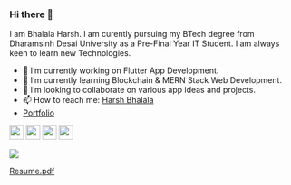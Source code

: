 ### Hi there 👋
I am Bhalala Harsh. I am curently pursuing my BTech degree from Dharamsinh Desai University as a Pre-Final Year IT Student. I am always keen to learn new Technologies. 

<!--
**harshbhalala-04/harshbhalala-04** is a ✨ _special_ ✨ repository because its `README.md` (this file) appears on your GitHub profile.

Here are some ideas to get you started:

- 🔭 I’m currently working on ... Flutter App Development.
- 🌱 I’m currently learning ... MERN Stack Web Development.
- 👯 I’m looking to collaborate on ... various app ideas and projects.
- 🤔 I’m looking for help with ...
- 💬 Ask me about ...
- 📫 How to reach me: ...
- 😄 Pronouns: ...
- ⚡ Fun fact: ...
-->


- 🔭 I’m currently working on Flutter App Development.
- 🌱 I’m currently learning Blockchain & MERN Stack Web Development.
- 👯 I’m looking to collaborate on various app ideas and projects.
- 📫 How to reach me: <a href="https://www.linkedin.com/in/harsh-bhalala-1587451a9/">Harsh Bhalala</a>   
- <a href="https://harshbhalala-04.github.io/Portfolio/">Portfolio</a>

<a href="https://harshbhalala2002.medium.com/"><img src="https://camo.githubusercontent.com/2a5cfab7b7d3e778ecf4d5cf716302c026ccfe4927e48743060557b64acc340e/68747470733a2f2f63646e2e6a7364656c6976722e6e65742f6e706d2f73696d706c652d69636f6e7340332e31322e322f69636f6e732f6d656469756d2e737667" width="25px" height="25px"></a> 
 <a href="https://www.linkedin.com/in/harsh-bhalala-1587451a9/"><img src="https://camo.githubusercontent.com/d659d2bac00c01b42bffbae84bdc121e828b8fecd5b4949ffa2575f5d9e4a371/68747470733a2f2f63646e2e6a7364656c6976722e6e65742f6e706d2f73696d706c652d69636f6e734076332f69636f6e732f6c696e6b6564696e2e737667" width="25px" height="25px" /></a>
<a href="https://www.instagram.com/harsh_bhalala04/"><img src="https://camo.githubusercontent.com/c80f9763ed06d4ab9fbcc1a74b8b74cd95e4c7f82d3f1f70233994f236a0faeb/68747470733a2f2f63646e2e6a7364656c6976722e6e65742f6e706d2f73696d706c652d69636f6e734076332f69636f6e732f696e7374616772616d2e737667" width="25px" height="25px" /></a>
<a href="https://github.com/harshbhalala-04"><img src="https://camo.githubusercontent.com/c3cc4c8f14a482343a19ac319ee95631571fe6d6fa68bc1a0a4a12ff8c17e326/68747470733a2f2f63646e2e6a7364656c6976722e6e65742f6e706d2f73696d706c652d69636f6e7340332e31322e322f69636f6e732f6769746875622e737667" width="25px" height="25px"/></a>

![](https://komarev.com/ghpvc/?username=harshbhalala-04)


[Resume.pdf](https://github.com/harshbhalala-04/harshbhalala-04/files/7149640/Harsh.Bhalala.CV.pdf)

